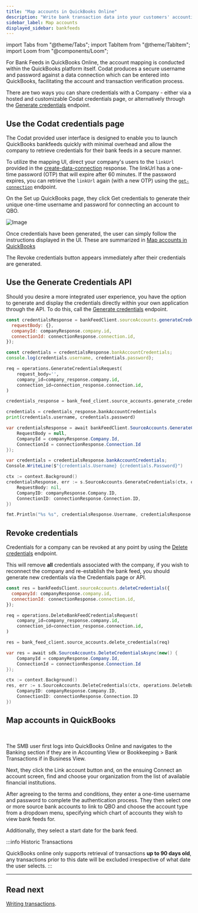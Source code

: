 ```yaml
---
title: "Map accounts in QuickBooks Online"
description: "Write bank transaction data into your customers' accounting software with an automated feed"
sidebar_label: Map accounts
displayed_sidebar: bankfeeds
---
```


import Tabs from "@theme/Tabs";
import TabItem from "@theme/TabItem";
import Loom from "@components/Loom";

For Bank Feeds in QuickBooks Online, the account mapping is conducted within the QuickBooks platform itself. Codat produces a secure username and password against a data connection which can be entered into QuickBooks, facilitating the account and transaction verification process.

There are two ways you can share credentials with a Company - either via a hosted and customizable Codat credentials page, or alternatively through the [Generate credentials](/bank-feeds-api#/operations/generate-credentials) endpoint.

## Use the Codat credentials page

The Codat provided user interface is designed to enable you to launch QuickBooks bankfeeds quickly with minimal overhead and allow the company to retrieve credentials for their bank feeds in a secure manner.

To utilize the mapping UI, direct your company's users to the `linkUrl` provided in the [create-data-connection](/bank-feeds/setup#creating-a-data-connection) response. The linkUrl has a one-time password (OTP) that will expire after 60 minutes. If the password expires, you can retrieve the `linkUrl` again (with a new OTP) using the [`get-connection`](/bank-feeds-api#/operations/get-connection) endpoint.

On the Set up QuickBooks page, they click Get credentials to generate their unique one-time username and password for connecting an account to QBO.

![Image](/img/bank-feeds/qbo-bank-feeds/400590b-qbo-bank-feeds_smb-customer-steps-revised.png "The Set up QuickBooks page that allows your SMB user to get their credentials.")

Once credentials have been generated, the user can simply follow the instructions displayed in the UI. These are summarized in [Map accounts in QuickBooks](/bank-feeds/integrations/qbo/mapping#map-accounts-in-quickbooks)

The Revoke credentials button appears immediately after their credentials are generated.

## Use the Generate Credentials API

Should you desire a more integrated user experience, you have the option to generate and display the credentials directly within your own application through the API.
To do this, call the [Generate credentials](/bank-feeds-api#/operations/generate-credentials) endpoint.

<Tabs groupId="language">

<TabItem value="nodejs" label="TypeScript">

```javascript
const credentialsResponse = bankFeedClient.sourceAccounts.generateCredentials({
  requestBody: {},
  companyId: companyResponse.company.id,
  connectionId: connectionResponse.connection.id,
});

const credentials = credentialsResponse.bankAccountCredentials;
console.log(credentials.username, credentials.password);
```

</TabItem>

<TabItem value="python" label="Python">

```python
req = operations.GenerateCredentialsRequest(
    request_body='',
    company_id=company_response.company.id,
    connection_id=connection_response.connection.id,
)

credentials_response = bank_feed_client.source_accounts.generate_credentials(req)

credentials = credentials_response.bankAccountCredentials
print(credentials.username, credentials.password)
```

</TabItem>

<TabItem value="csharp" label="C#">

```csharp
var credentialsResponse = await bankFeedClient.SourceAccounts.GenerateCredentialsAsync(new() {
    RequestBody = null,
    CompanyId = companyResponse.Company.Id,
    ConnectionId = connectionResponse.Connection.Id
});

var credentials = credentialsResponse.bankAccountCredentials;
Console.WriteLine($"{credentials.Username} {credentials.Password}")
```

</TabItem>

<TabItem value="go" label="Go">

```go
ctx := context.Background()
credentialsResponse, err := s.SourceAccounts.GenerateCredentials(ctx, operations.GenerateCredentialsRequest{
    RequestBody: nil,
    CompanyID: companyResponse.Company.ID,
    ConnectionID: connectionResponse.Connection.ID,
})

fmt.Println("%s %s", credentialsResponse.Username, credentialsResponse.Password)
```

</TabItem>

</Tabs>

## Revoke credentials

Credentials for a company can be revoked at any point by using the [Delete credentials](/bank-feeds-api#/operations/delete-bank-feed-credentials) endpoint.

This will remove **all** credentials associated with the company, if you wish to reconnect the company and re-establish the bank feed, you should generate new credentials via the Credentials page or API.

<Tabs groupId="language">

<TabItem value="nodejs" label="TypeScript">

```javascript
const res = bankFeedsClient.sourceAccounts.deleteCredentials({
  companyId: companyResponse.company.id,
  connectionId: connectionResponse.connection.id,
});
```

</TabItem>

<TabItem value="python" label="Python">

```python
req = operations.DeleteBankFeedCredentialsRequest(
    company_id=company_response.company.id,
    connection_id=connection_response.connection.id,
)

res = bank_feed_client.source_accounts.delete_credentials(req)
```

</TabItem>

<TabItem value="csharp" label="C#">

```csharp
var res = await sdk.SourceAccounts.DeleteCredentialsAsync(new() {
    CompanyId = companyResponse.Company.Id,
    ConnectionId = connectionResponse.Connection.Id
});
```

</TabItem>

<TabItem value="go" label="Go">

```go
ctx := context.Background()
res, err := s.SourceAccounts.DeleteCredentials(ctx, operations.DeleteBankFeedCredentialsRequest{
    CompanyID: companyResponse.Company.ID,
    ConnectionID: connectionResponse.Connection.ID
})
```

</TabItem>

</Tabs>

## Map accounts in QuickBooks

<Loom source="https://www.loom.com/embed/50fbe91987924c38a6de91c3582069ab" />

<br />

The SMB user first logs into QuickBooks Online and navigates to the Banking section if they are in Accounting View or Bookkeeping > Bank Transactions if in Business View.

Next, they click the Link account button and, on the ensuing Connect an account screen, find and choose your organization from the list of available financial institutions.

After agreeing to the terms and conditions, they enter a one-time username and password to complete the authentication process. They then select one or more source bank accounts to link to QBO and choose the account type from a dropdown menu, specifying which chart of accounts they wish to view bank feeds for.

Additionally, they select a start date for the bank feed.

:::info Historic Transactions

QuickBooks online only supports retrieval of transactions **up to 90 days old**, any transactions prior to this date will be excluded irrespective of what date the user selects.
:::

---

## Read next

[Writing transactions](/bank-feeds/pushing-transactions).
